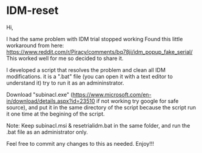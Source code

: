 # IDM-reset

Hi,

I had the same problem with IDM trial stopped working
Found this little workaround from here: https://www.reddit.com/r/Piracy/comments/bq78ji/idm_popup_fake_serial/
This worked well for me so decided to share it.


I developed a script that resolves the problem and clean all IDM modifications.
it is a ".bat" file (you can open it with a text editor to understand it) try to run it as an admininstrator.

Download "subinacl.exe" (https://www.microsoft.com/en-in/download/details.aspx?id=23510 if not working try google for safe source), 
and put it in the same directory of the script because the script run it one time at the begining of the script.

Note: Keep subinacl.msi & resetrialidm.bat in the same folder, and run the .bat file as an administrator only.

Feel free to commit any changes to this as needed.
Enjoy!!!
